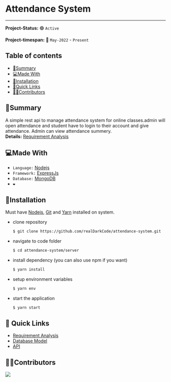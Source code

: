 # Attendance System

---

**Project-Status:** 🟢 `Active`

**Project-timespan:** 📅 `May-2022` - `Present`

## Table of contents

- [📄Summary](#summary)
- [💻Made With](#made-with)
- [🚀Installation](#installation)
- [🔗Quick Links](#-quick-links)
- [👨‍💻Contributors](#contributors)

## 📄Summary

A simple rest api to manage attendance system for online classes.admin will open attendance and student have to login to their account and give attendance. Admin can view attendance summery.  
**Details:** [Requirement Analysis](docs/Requirement-Analysis.md)

## 💻Made With

- `Language:` [Nodejs](https://nodejs.org/en/docs/)
- `Framework:` [ExpressJs](https://expressjs.com/)
- `Database:` [MongoDB](https://www.mongodb.com/)
- `❤️`

## 🚀Installation

Must have [Nodejs](https://nodejs.org/en/download/), [Git](https://git-scm.com/downloads) and [Yarn](https://yarnpkg.com/getting-started/install) installed on system.

- clone repository

  ```bash
  $ git clone https://github.com/realDarkCode/attendance-system.git
  ```

- navigate to code folder
  ```bash
  $ cd attendance-system/server
  ```
- install dependency (you can also use npm if you want)
  ```bash
  $ yarn install
  ```
- setup environment variables
  ```bash
  $ yarn env
  ```
- start the application
  ```bash
  $ yarn start
  ```

## 🔗 Quick Links

- [Requirement Analysis](docs/Requirement-Analysis.md)
- [Database Model](docs/Database-Model.md)
- [API](docs/Api.md)

## 👨‍💻Contributors

<a href="https://github.com/realDarkCode/attendance-system">
<img src="https://contrib.rocks/image?repo=realdarkcode/attendance-system" />
</a>
